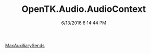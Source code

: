 ﻿---
title: OpenTK.Audio.AudioContext
date: 6/13/2016 8:14:44 PM
---

[MaxAuxiliarySends](T-OpenTK.Audio.AudioContext.MaxAuxiliarySends.html)
